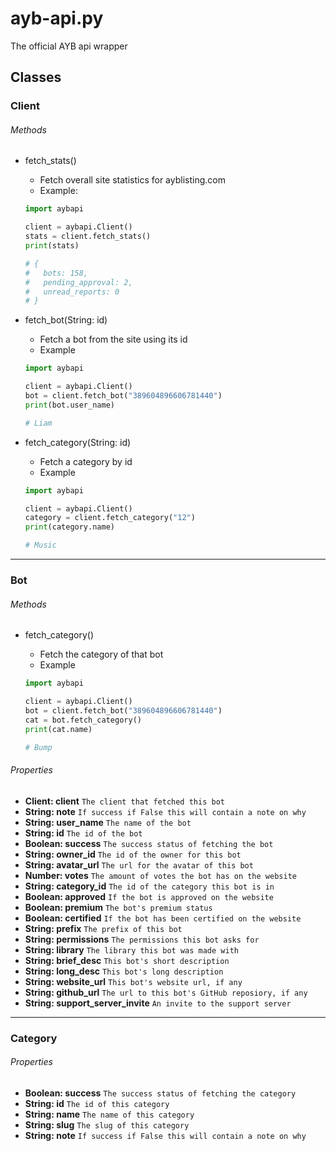 # ayb-api.py

The official AYB api wrapper

## Classes

### Client

###### Methods

- fetch_stats()

  - Fetch overall site statistics for ayblisting.com
  - Example:

  ```py
  import aybapi

  client = aybapi.Client()
  stats = client.fetch_stats()
  print(stats)

  # {
  #   bots: 158,
  #   pending_approval: 2,
  #   unread_reports: 0
  # }

  ```

- fetch_bot(String: id)

  - Fetch a bot from the site using its id
  - Example

  ```py
  import aybapi

  client = aybapi.Client()
  bot = client.fetch_bot("389604896606781440")
  print(bot.user_name)

  # Liam
  ```

- fetch_category(String: id)

  - Fetch a category by id
  - Example

  ```py
  import aybapi

  client = aybapi.Client()
  category = client.fetch_category("12")
  print(category.name)

  # Music
  ```

---

### Bot

###### Methods

- fetch_category()

  - Fetch the category of that bot
  - Example

  ```py
  import aybapi

  client = aybapi.Client()
  bot = client.fetch_bot("389604896606781440")
  cat = bot.fetch_category()
  print(cat.name)

  # Bump
  ```

###### Properties

- **Client: client** `The client that fetched this bot`
- **String: note** `If success if False this will contain a note on why`
- **String: user_name** `The name of the bot`
- **String: id** `The id of the bot`
- **Boolean: success** `The success status of fetching the bot`
- **String: owner_id** `The id of the owner for this bot`
- **String: avatar_url** `The url for the avatar of this bot`
- **Number: votes** `The amount of votes the bot has on the website`
- **String: category_id** `The id of the category this bot is in`
- **Boolean: approved** `If the bot is approved on the website`
- **Boolean: premium** `The bot's premium status`
- **Boolean: certified** `If the bot has been certified on the website`
- **String: prefix** `The prefix of this bot`
- **String: permissions** `The permissions this bot asks for`
- **String: library** `The library this bot was made with`
- **String: brief_desc** `This bot's short description`
- **String: long_desc** `This bot's long description`
- **String: website_url** `This bot's website url, if any`
- **String: github_url** `The url to this bot's GitHub reposiory, if any`
- **String: support_server_invite** `An invite to the support server`

---

### Category

###### Properties

- **Boolean: success** `The success status of fetching the category`
- **String: id** `The id of this category`
- **String: name** `The name of this category`
- **String: slug** `The slug of this category`
- **String: note** `If success if False this will contain a note on why`
